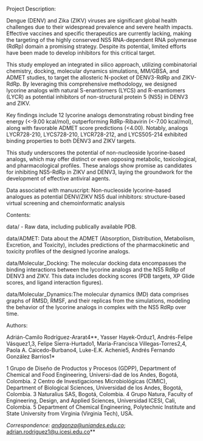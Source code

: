 Project Description: 

Dengue (DENV) and Zika (ZIKV) viruses are significant global health challenges due to their widespread prevalence and severe health impacts. Effective vaccines and specific therapeutics are currently lacking, making the targeting of the highly conserved NS5 RNA-dependent RNA polymerase (RdRp) domain a promising strategy. Despite its potential, limited efforts have been made to develop inhibitors for this critical target.

This study employed an integrated in silico approach, utilizing combinatorial chemistry, docking, molecular dynamics simulations, MM/GBSA, and ADMET studies, to target the allosteric N-pocket of DENV3-RdRp and ZIKV-RdRp. By leveraging this comprehensive methodology, we designed lycorine analogs with natural S-enantiomers (LYCS) and R-enantiomers (LYCR) as potential inhibitors of non-structural protein 5 (NS5) in DENV3 and ZIKV.

Key findings include 12 lycorine analogs demonstrating robust binding free energy (<-9.00 kcal/mol), outperforming RdRp-Ribavirin (<-7.00 kcal/mol), along with favorable ADMET score predictions (<4.00). Notably, analogs LYCR728-210, LYCS728-210, LYCR728-212, and LYCS505-214 exhibited binding properties to both DENV3 and ZIKV targets.

This study underscores the potential of non-nucleoside lycorine-based analogs, which may offer distinct or even opposing metabolic, toxicological, and pharmacological profiles. These analogs show promise as candidates for inhibiting NS5-RdRp in ZIKV and DENV3, laying the groundwork for the development of effective antiviral agents.

Data associated with manuscript: Non-nucleoside lycorine-based analogues as potential DENV/ZIKV NS5 dual inhibitors: structure-based virtual screening and chemoinformatic analysis

Contents: 

data/ - Raw data, including publically available PDB. 

data/ADMET: Data about the ADMET (Absorption, Distribution, Metabolism, Excretion, and Toxicity), includes predictions of the pharmacokinetic and toxicity profiles of the designed lycorine analogs.

data/Molecular_Docking: The molecular docking data encompasses the binding interactions between the lycorine analogs and the NS5 RdRp of DENV3 and ZIKV.  This data includes docking scores (PDB targets, XP Glide scores, and ligand interaction figures).

data/Molecular_Dynamics:The molecular dynamics (MD) data comprises graphs of RMSD, RMSF, and their replicas from the simulations, modeling the behavior of the lycorine analogs in complex with the NS5 RdRp over time.

Authors: 

Adrián-Camilo Rodríguez-Ararat4**, Yasser Hayek-Orduz1, Andrés-Felipe Vásquez1,3, Felipe Sierra-Hurtado1, María-Francisca Villegas-Torres2,4, Paola A. Caicedo-Burbano4, Luke-E.K. Achenie5, Andrés Fernando González Barrios1*

1 Grupo de Diseño de Productos y Procesos (GDPP), Department of Chemical and Food Engineering, Universi-dad de los Andes, Bogotá, Colombia.
2 Centro de Investigaciones Microbiológicas (CIMIC), Department of Biological Sciences, Universidad de los Andes, Bogotá, Colombia.
3 Naturalius SAS, Bogotá, Colombia.
4 Grupo Natura, Faculty of Engineering, Design, and Applied Sciences, Universidad ICESI, Cali, Colombia.
5 Department of Chemical Engineering, Polytechnic Institute and State University from Virginia (Virginia Tech), USA.

*Correspondence: andgonza@uniandes.edu.co*; adrian.rodriguez1@u.icesi.edu.co**

